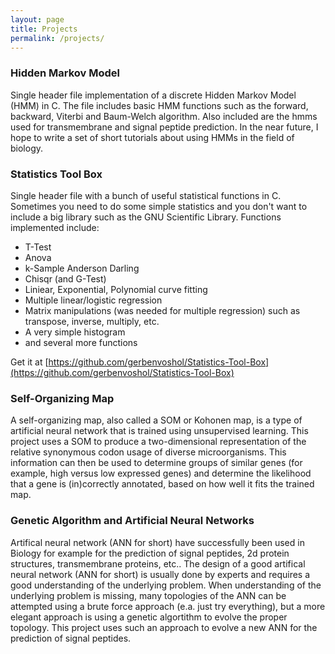 ```yaml
---
layout: page
title: Projects
permalink: /projects/
---
```


### Hidden Markov Model

Single header file implementation of a discrete Hidden Markov Model (HMM) in C. The file includes basic HMM functions such as the forward, backward, Viterbi and Baum-Welch algorithm. Also included are the hmms used for transmembrane and signal peptide prediction. In the near future, I hope to write a set of short tutorials about using HMMs in the field of biology.

### Statistics Tool Box

Single header file with a bunch of useful statistical functions in C. Sometimes you need to do some simple statistics and you don't want to include a big library such as the GNU Scientific Library. Functions implemented include:
* T-Test
* Anova
* k-Sample Anderson Darling
* Chisqr (and G-Test)
* Liniear, Exponential, Polynomial curve fitting
* Multiple linear/logistic regression
* Matrix manipulations (was needed for multiple regression) such as transpose, inverse, multiply, etc.
* A very simple histogram
* and several more functions

Get it at [https://github.com/gerbenvoshol/Statistics-Tool-Box](https://github.com/gerbenvoshol/Statistics-Tool-Box)

### Self-Organizing Map

A self-organizing map, also called a SOM or Kohonen map, is a type of artificial neural network that is trained using unsupervised learning. This project uses a SOM to produce a two-dimensional representation of the relative synonymous codon usage of diverse microorganisms. This information can then be used to determine groups of similar genes (for example, high versus low expressed genes) and determine the likelihood that a gene is (in)correctly annotated, based on how well it fits the trained map.

### Genetic Algorithm and Artificial Neural Networks

Artifical neural network (ANN for short) have successfully been used in Biology for example for the prediction of signal peptides, 2d protein structures, transmembrane proteins, etc.. The design of a good artifical neural network (ANN for short) is usually done by experts and requires a good understanding of the underlying problem. When understanding of the underlying problem is missing, many topologies of the ANN can be attempted using a brute force approach (e.a. just try everything), but a more elegant approach is using a genetic algortithm to evolve the proper topology. This project uses such an approach to evolve a new ANN for the prediction of signal peptides.
